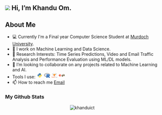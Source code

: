  ## <img src="https://raw.githubusercontent.com/MartinHeinz/MartinHeinz/master/wave.gif" width="30px"> Hi, I’m Khandu Om.

## About Me
- 💻 Currently I'm a Final year Computer Science Student at [Murdoch University](https://www.murdoch.edu.au/).
- 🌱 I work on Machine Learning and Data Science.
- 🔭 Research Interests: Time Series Predictions, Video and Email Traffic Analysis and Performance Evaluation using ML/DL models. 
- 💞️ I’m looking to collaborate on any projects related to Machine Learning and AI.
- Tools I use: <code><img height="20" src="https://raw.githubusercontent.com/github/explore/80688e429a7d4ef2fca1e82350fe8e3517d3494d/topics/python/python.png"></code>
<code><img height="20" src="https://raw.githubusercontent.com/github/explore/80688e429a7d4ef2fca1e82350fe8e3517d3494d/topics/r/r.png"></code>
<code><img height="20" src="https://raw.githubusercontent.com/github/explore/80688e429a7d4ef2fca1e82350fe8e3517d3494d/topics/tensorflow/tensorflow.png"></code>
<code><img height="20" src="https://raw.githubusercontent.com/github/explore/80688e429a7d4ef2fca1e82350fe8e3517d3494d/topics/git/git.png"></code> 
- 📫 How to reach me [Email](mailto:khanduict@gmail.com)

<break>
<h3>My Github Stats</h3>

<p align="center"> <img src="https://github-readme-stats.vercel.app/api?username=khanduict&show_icons=true&theme=gotham" alt="khanduict" />
